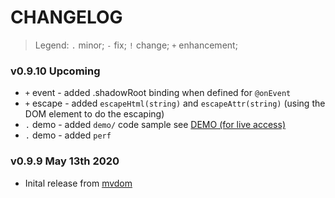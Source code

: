 # CHANGELOG

> Legend: `.` minor; `-` fix; `!` change; `+` enhancement; 


### v0.9.10 Upcoming

- `+` event - added .shadowRoot binding when defined for `@onEvent`
- `+` escape - added `escapeHtml(string)` and `escapeAttr(string)` (using the DOM element to do the escaping)
- `.` demo - added `demo/` code sample see [DEMO (for live access)](https://demo.dom-native.org/core/index.html)
- `.` demo - added `perf`


### v0.9.9 May 13th 2020

- Inital release from [mvdom](https://github.com/mvdom/mvdom)



















